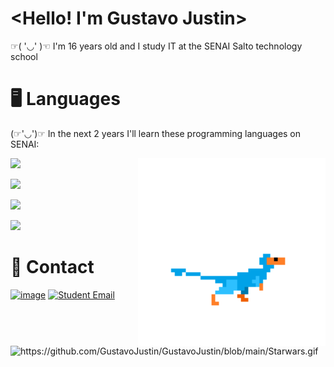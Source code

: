 # <Hello! I'm Gustavo Justin>
☞( '◡' )☜ I'm 16 years old and I study IT at the SENAI Salto technology school


# 🖥️ Languages
(☞'◡')☞ In the next 2 years I'll learn these programming languages on SENAI:

<img src="https://github.com/GustavoJustin/GustavoJustin/blob/main/dinossauro%20azul.gif" alt="gif de um dinossauro azul" min-width="300px" max-width="300px" width="300px" align="right">
<p align="left">


<p align="left">
    <img src="https://github.com/user-attachments/assets/532799cd-7ce9-425d-83e3-7f917707a3ec" />
</p> 
<p align="left"> 
    <img src="https://github.com/user-attachments/assets/edf1e19f-9d8a-4090-9c03-c2c9a61ca6c4" />
</p> 
<p align="left"> 
    <img src="https://github.com/user-attachments/assets/9a2a954e-c27f-44f3-901b-1d833f038fcb" />
</p> 
<p align="left">
    <img src="https://github.com/user-attachments/assets/8e7b240a-4fc2-4840-af8b-40f87bd566de" />
</p>


# 📱 Contact 

[![image](https://img.shields.io/badge/gustavojustin77@gmail.com-Gmail-red?style=flat&logo=gmail&logoColor=red)](mailto:gustavojustin77@gmail.com)
[![Student Email](https://img.shields.io/badge/gustavo.j.francisco@aluno.senai.br-Student-red?style=flat&logo=gmail&logoColor=red)](mailto:gustavo.j.francisco@aluno.senai.br)

# 
<picture>
  <source media="(prefers-color-scheme: dark)" srcset="https://github.com/GustavoJustin/GustavoJustin/blob/main/Starwars.gif">
  <img alt="https://github.com/GustavoJustin/GustavoJustin/blob/main/Starwars.gif">

